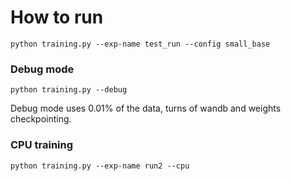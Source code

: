 # How to run
```
python training.py --exp-name test_run --config small_base
```

### Debug mode
```
python training.py --debug
```
Debug mode uses 0.01% of the data, turns of wandb and weights checkpointing.

### CPU training
```
python training.py --exp-name run2 --cpu
```
